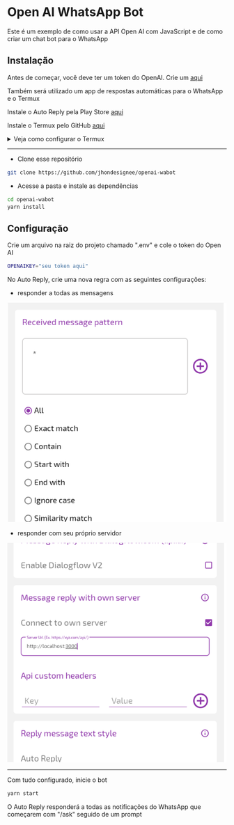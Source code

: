 # Open AI WhatsApp Bot

Este é um exemplo de como usar a API Open AI com JavaScript e de como criar um chat bot para o WhatsApp

## Instalação

Antes de começar, você deve ter um token do OpenAI. Crie um [aqui](https://beta.openai.com/account/api-keys)

Também será utilizado um app de respostas automáticas para o WhatsApp e o Termux

Instale o Auto Reply pela Play Store [aqui](https://play.google.com/store/apps/details?id=com.pransuinc.autoreply)

Instale o Termux pelo GitHub [aqui](https://github.com/termux/termux-app)

<details>
  <summary>Veja como configurar o Termux</summary>

  <br>

  - Atualize o Termux

  ```bash
  pkg upgrade
  ```

  - Instale o NodeJS e o Git

  ```bash
  pkg install nodejs-lts git
  ```

  - Instale o Yarn

  ```bash
  npm i -g yarn
  ```
</details>

<hr>

- Clone esse repositório

```bash
git clone https://github.com/jhondesignee/openai-wabot
```

- Acesse a pasta e instale as dependências

```bash
cd openai-wabot
yarn install
```

## Configuração

Crie um arquivo na raiz do projeto chamado ".env" e cole o token do Open AI

```bash
OPENAIKEY="seu token aqui"
```

No Auto Reply, crie uma nova regra com as seguintes configurações:

- responder a todas as mensagens

<div align="center">
  <img src="./assets/config1.png" alt="config1">
</div>

- responder com seu próprio servidor

<div align="center">
  <img src="./assets/config2.png" alt="config2">
</div>

<hr>

Com tudo configurado, inicie o bot

```bash
yarn start
```

O Auto Reply responderá a todas as notificações do WhatsApp que começarem com "/ask" seguido de um prompt
